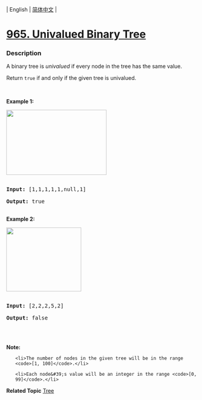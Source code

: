 | English | [简体中文](README.md) |

# [965. Univalued Binary Tree](https://leetcode-cn.com/problems/univalued-binary-tree)
 ### Description
<p>A binary tree is <em>univalued</em> if every node in the tree has the same value.</p>

<p>Return <code>true</code>&nbsp;if and only if the given tree is univalued.</p>

<p>&nbsp;</p>

<p><strong>Example 1:</strong></p>
<img alt="" src="https://assets.leetcode.com/uploads/2018/12/28/unival_bst_1.png" style="width: 265px; height: 172px;" />
<pre>
<strong>Input: </strong><span id="example-input-1-1">[1,1,1,1,1,null,1]</span>
<strong>Output: </strong><span id="example-output-1">true</span>
</pre>

<div>
<p><strong>Example 2:</strong></p>
<img alt="" src="https://assets.leetcode.com/uploads/2018/12/28/unival_bst_2.png" style="width: 198px; height: 169px;" />
<pre>
<strong>Input: </strong><span id="example-input-2-1">[2,2,2,5,2]</span>
<strong>Output: </strong><span id="example-output-2">false</span>
</pre>
</div>

<p>&nbsp;</p>

<p><strong>Note:</strong></p>

<ol>
	<li>The number of nodes in the given tree will be in the range <code>[1, 100]</code>.</li>
	<li>Each node&#39;s value will be an integer in the range <code>[0, 99]</code>.</li>
</ol>

**Related Topic**  [Tree](https://leetcode-cn.com/tag/tree) 